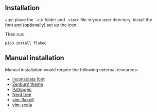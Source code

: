 ## Installation

Just place the `.vim` folder and `.vimrc` file in your user directory, install the font and (optionally) set up the icon.

Then run:

```
pip3 install flake8
```

## Manual installation

Manual installation would require the following external resources:

 - [Inconsolata font](http://levien.com/type/myfonts/inconsolata.html)
 - [Zenburn theme](https://github.com/jnurmine/Zenburn)
 - [Pathogen](https://github.com/tpope/vim-pathogen)
 - [Nerd tree](https://github.com/scrooloose/nerdtree)
 - [vim-flake8](https://github.com/nvie/vim-flake8)
 - [vim-scala](https://github.com/derekwyatt/vim-scala)


